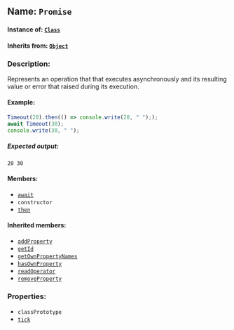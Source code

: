## Name: `Promise`

#### Instance of: [`Class`](Class.md)

#### Inherits from: [`Object`](Object.md)

### Description:

Represents an operation that that executes 
asynchronously and its resulting value or error that 
raised during its execution.

#### Example:

```js
Timeout(20).then(() => console.write(20, " "););
await Timeout(30);
console.write(30, " ");
```

##### Expected output:

```
20 30 
```

#### Members:

- [`await`](Promise.classPrototype.await.md)
- `constructor`
- [`then`](Promise.classPrototype.then.md)


#### Inherited members:

- [`addProperty`](Object.classPrototype.addProperty.md)
- [`getId`](Object.classPrototype.getId.md)
- [`getOwnPropertyNames`](Object.classPrototype.getOwnPropertyNames.md)
- [`hasOwnProperty`](Object.classPrototype.hasOwnProperty.md)
- [`readOperator`](Object.classPrototype.readOperator.md)
- [`removeProperty`](Object.classPrototype.removeProperty.md)


### Properties:

- `classPrototype`
- [`tick`](Promise.tick.md)


